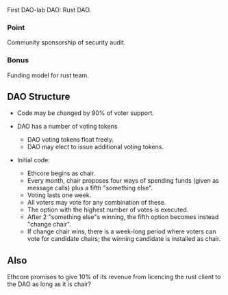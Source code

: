 First DAO-lab DAO: Rust DAO.

### Point
Community sponsorship of security audit.

### Bonus
Funding model for rust team.

## DAO Structure

- Code may be changed by 90% of voter support. 
- DAO has a number of voting tokens
  - DAO voting tokens float freely.
  - DAO may elect to issue additional voting tokens.

- Initial code:
  - Ethcore begins as chair.
  - Every month, chair proposes four ways of spending funds (given as message calls) plus a fifth "something else".
  - Voting lasts one week.
  - All voters may vote for any combination of these.
  - The option with the highest number of votes is executed.
  - After 2 "something else"s winning, the fifth option becomes instead "change chair".
  - If change chair wins, there is a week-long period where voters can vote for candidate chairs; the winning candidate is installed as chair.

## Also

Ethcore promises to give 10% of its revenue from licencing the rust client to the DAO as long as it is chair?